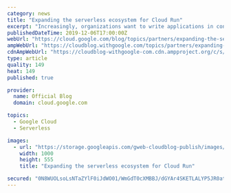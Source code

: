 ```yaml
---
category: news
title: "Expanding the serverless ecosystem for Cloud Run"
excerpt: "Increasingly, organizations want to write applications in containers, without having to worry about provisioning, managing and scaling the underlying infrastructure. They also want to pay only for what they use. Cloud Run, which recently became generally available, makes this possible, with additional"
publishedDateTime: 2019-12-06T17:00:00Z
webUrl: "https://cloud.google.com/blog/topics/partners/expanding-the-serverless-ecosystem-for-cloud-run/"
ampWebUrl: "https://cloudblog.withgoogle.com/topics/partners/expanding-the-serverless-ecosystem-for-cloud-run/amp/"
cdnAmpWebUrl: "https://cloudblog-withgoogle-com.cdn.ampproject.org/c/s/cloudblog.withgoogle.com/topics/partners/expanding-the-serverless-ecosystem-for-cloud-run/amp/"
type: article
quality: 149
heat: 149
published: true

provider:
  name: Official Blog
  domain: cloud.google.com

topics:
  - Google Cloud
  - Serverless

images:
  - url: "https://storage.googleapis.com/gweb-cloudblog-publish/images/WorkplaceTransformation-01_2FYra9X.max-1000x1000.png"
    width: 1000
    height: 555
    title: "Expanding the serverless ecosystem for Cloud Run"

secured: "0N8WUOLsoLsNTaZYlF0iJdWO01/WmGdT0cXMBBJ/dGYAr4SKETLALYP5JR0atiz6HiqFL6d5sm+9JNuUqMyoStNos9dBazsr99i9XkVa9AH0iF28TnKAdi3swk6DC5SEw5OAbDJjtpjQ37HKZZZAOqKmwueheznvhq2+NENq+4j6P+tMZ2rwx5VarJBBX5aMEWrrdwTfn8KS/bVV74WnOGl5jHUVO7lWiYs9uUTgytDvaFhaJ/3tQtoxbqE704e/XMFVR2PRL7tI3aBGsvnK2XP7NaWeZPOQzlcSFt9bE9ZJRS4wKQ8iHGz2i3jWZ/7WKg45/CpH/azBNIY6QLR0FA==;FmdAwD+lLLPBQimV/F/paA=="
---
```


